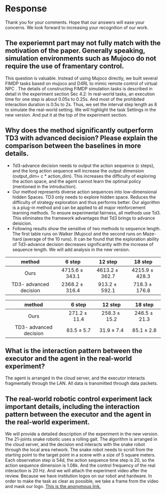 # Response
Thank you for your comments. Hope that our answers will ease your concerns. We look forward to increasing your recognition of our work.
## The experiemnt part may not fully match with the motivation of the paper. Generally speaking, simulation environments such as Mujoco do not require the use of framentary control. 
This question is valuable. Instead of using Mujoco directly, we built several FIMDP tasks based on mujoco and D4RL to mimic remote control of virtual NPC . The details of constructing FIMDP simulation tasks is described in detail in the experiment section Sec 4.2: In real-world tasks, an execution time for one step is about 0.05s to 0.25s. And most of the prohibited interaction duration is 0.5s to 2s. Thus, we set the interval step length as 8 to simulate the real-world setting.  We will highlight the task Settings in the new version. And put it at the top of the experiment section.
## Why does the method significantly outperform TD3 with advanced decision? Please explain the comparison between the baselines in more details.
- Td3-advance decision needs to output the action sequence (c steps), and the long action sequence will increase the output dimension (output_dim= c * action_dim). This increases the difficulty of exploring the action space, and the agent cannot learn the optimal policy (mentioned in the introduction).
- Our method represents diverse action sequences into low-dimensional hidden Spaces. TD3 only needs to explore hidden space. Reduces the difficulty of strategy exploration and thus performs better.
Our algorithm is a plug-in method and can be applied to all major reinforcement learning methods. To ensure experimental fairness, all methods use Td3. This eliminates the framework advantages that Td3 brings to advance deisicion.
- Following results show the sensitive of two methods to sequence length. The first table runs on Walker (Mujoco) and the second runs on Maze-hard (average of the 10 runs). It can be found that the exploration ability of Td3-advance decision decreases significantly with the increase of sequence length. We will add analysis in the new version.

| method     | 6 step| 12 step| 18 step|
| :-----------: | :-----------: | :------------: | :-----------: |
| Ours |$4715.6\pm 343.1$|$4613.2\pm 362.7$|$4215.9\pm 428.3$|
| TD3- advanced decision |$2368.2\pm 316.4$|$913.2\pm 592.1$|$718.3\pm 176.8$|

| method     | 6 step| 12 step| 18 step|
| :-----------: | :-----------: | :------------: | :-----------: |
| Ours |$271.2\pm 11.4$|$258.3\pm 15.2$|$246.5\pm 21.3$|
| TD3- advanced decision  |$83.5\pm 5.7$|$31.9\pm 7.4$|$85.1\pm 2.8$|
## What is the interaction pattern between the executor and the agent in the real-world experiment?
The agent is arranged in the cloud server, and the executor interacts fragmentally through the LAN. All data is transmitted through data packets.
## The real-world robotic control experiment lack important details, including the interaction pattern between the executor and the agent in the real-world experiment.
We will provide a detailed description of the experiment in the new version. The 21-joints snake robotic uses a rolling gait. The algorithm is arranged in the cloud server, and the decision end interacts with the snake robot through the local area network. The snake robot needs to scroll from the starting point to the target point in a scene with a size of 5 square meters. Each observation step is 54d, the action sequence time step is 20, so the action sequence dimension is 1.08k. And the control frequency of the real interaction is 20 Hz. And we will attach the experiment video after the review. Because we have institution logos on our robot and hardware. In order to make the task as clear as possible, we take a frame from the video and mask our logo. [This is the anonymous link.](https://anonymous.4open.science/r/MARS-frame/task_frame.png)
